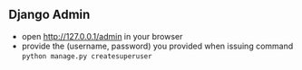## Django Admin
- open http://127.0.0.1/admin in your browser
- provide the (username, password) you provided when issuing command ```python manage.py createsuperuser```

